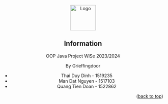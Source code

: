 <br />
<div align="center">
    <img src="images/logo.png" alt="Logo" width="80" height="80">


## Information

OOP Java Project WiSe 2023/2024

By Grieffingdoor
* Thai Duy Dinh - 1519235
* Man Dat Nguyen - 1517103
* Quang Tien Doan - 1522862

<p align="right">(<a href="#readme-top">back to top</a>)</p>
